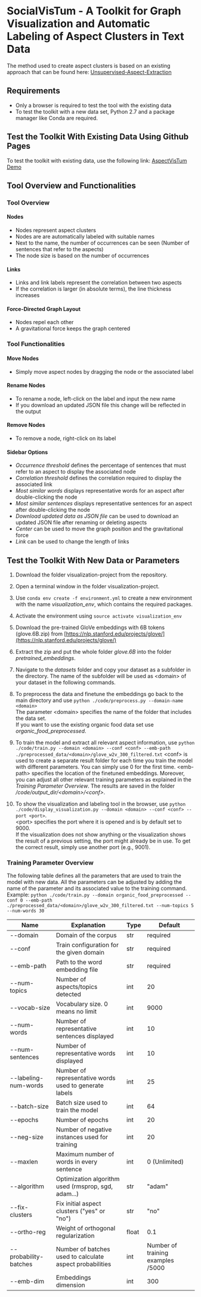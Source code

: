 # SocialVisTum - A Toolkit for Graph Visualization and Automatic Labeling of Aspect Clusters in Text Data

The method used to create aspect clusters is based on an existing approach that can be found here: [Unsupervised-Aspect-Extraction](https://github.com/ruidan/Unsupervised-Aspect-Extraction)

## Requirements
- Only a browser is required to test the tool with the existing data
- To test the toolkit with a new data set, Python 2.7 and a package manager like Conda are required.

## Test the Toolkit With Existing Data Using Github Pages
To test the toolkit with existing data, use the following link: [AspectVisTum Demo](https://martinkirchhoff.github.io/AspectVisTum/)

## Tool Overview and Functionalities

### Tool Overview

#### Nodes
- Nodes represent aspect clusters
- Nodes are are automatically labeled with suitable names
- Next to the name, the number of occurrences can be seen (Number of sentences that refer to the aspects)
- The node size is based on the number of occurrences

#### Links
- Links and link labels represent the correlation between two aspects
- If the correlation is larger (in absolute terms), the line thickness increases

#### Force-Directed Graph Layout
- Nodes repel each other
- A gravitational force keeps the graph centered

### Tool Functionalities

#### Move Nodes
- Simply move aspect nodes by dragging the node or the associated label

#### Rename Nodes
- To rename a node, left-click on the label and input the new name
- If you download an updated JSON file this change will be reflected in the output

#### Remove Nodes
- To remove a node, right-click on its label

#### Sidebar Options
- *Occurrence threshold* defines the percentage of sentences that must refer to an aspect to display the associated node
- *Correlation threshold* defines the correlation required to display the associated link
- *Most similar words* displays representative words for an aspect after double-clicking the node
- *Most similar sentences* displays representative sentences for an aspect after double-clicking the node
- *Download updated data as JSON file* can be used to download an updated JSON file after renaming or deleting aspects
- *Center* can be used to move the graph position and the gravitational force
- *Link* can be used to change the length of links

##  Test the Toolkit With New Data or Parameters

1. Download the folder visualization-project from the repository.

2. Open a terminal window in the folder visualization-project.

3. Use ```conda env create -f environment.yml``` to create a new environment with the name *visualization_env*, which contains the required packages.

4. Activate the environment using ```source activate visualization_env```

5. Download the pre-trained GloVe embeddings with 6B tokens (glove.6B.zip) from [https://nlp.stanford.edu/projects/glove/](https://nlp.stanford.edu/projects/glove/)

6. Extract the zip and put the whole folder *glove.6B* into the folder *pretrained_embeddings*.

7. Navigate to the *datasets* folder and copy your dataset as a subfolder in the directory. The name of the subfolder will be used as &lt;domain&gt; of your dataset in the following commands.

8. To preprocess the data and finetune the embeddings go back to the main directory and use ```python ./code/preprocess.py --domain-name <domain>```  
The parameter &lt;domain&gt; specifies the name of the folder that includes the data set.   
If you want to use the existing organic food data set use *organic_food_preprocessed*.    

9. To train the model and extract all relevant aspect information, use ```python ./code/train.py --domain <domain> --conf <conf> --emb-path ./preprocessed_data/<domain>/glove_w2v_300_filtered.txt```
&lt;conf&gt; is used to create a separate result folder for each time you train the model with different parameters. You can simply use 0 for the first time. &lt;emb-path&gt; specifies the location of the finetuned embeddings.
Moreover, you can adjust all other relevant training parameters as explained in the *Training Parameter Overview*. The results are saved in the folder */code/output_dir/&lt;domain&gt;/&lt;conf&gt;*.

10. To show the visualization and labeling tool in the browser, use ```python ./code/display_visualization.py --domain <domain> --conf <conf> --port <port>```.  
&lt;port&gt; specifies the port where it is opened and is by default set to 9000.  
If the visualization does not show anything or the visualization shows the result of a previous setting, the port might already be in use. To get the correct result, simply use another port (e.g., 9001).

### Training Parameter Overview

The following table defines all the parameters that are used to train the model with new data. All the parameters can be adjusted by adding the name of the parameter and its associated value to the training command.   
Example: ```python ./code/train.py --domain organic_food_preprocessed --conf 0 --emb-path ./preprocessed_data/<domain>/glove_w2v_300_filtered.txt --num-topics 5 --num-words 30```

| Name                  | Explanation                                             | Type  | Default                            |
|-----------------------|---------------------------------------------------------|-------|------------------------------------|
| --domain              | Domain of the corpus                                    | str   | required                           |
| --conf                | Train configuration for the given domain                | str   | required                           |
| --emb-path            | Path to the word embedding file                         | str   | required                           |
| --num-topics          | Number of aspects/topics detected                               | int   | 20                                 |
| --vocab-size          | Vocabulary size. 0 means no limit                       | int   | 9000                               |
| --num-words           | Number of representative sentences displayed            | int   | 10                                 |
| --num-sentences       | Number of representative words displayed                | int   | 10                                 |
| --labeling-num-words  | Number of representative words used to generate labels  | int   | 25                                 |
| --batch-size          | Batch size used to train the model                      | int   | 64                                 |
| --epochs              | Number of epochs                                        | int   | 20                                 |
| --neg-size            | Number of negative instances used for training          | int   | 20                                 |
| --maxlen              | Maximum number of words in every sentence               | int   | 0 (Unlimited)                                 |
| --algorithm           | Optimization algorithm used (rmsprop, sgd, adam...)     | str   | "adam"                             |
| --fix-clusters        | Fix initial aspect clusters ("yes" or "no")              | str   |"no"                               |
| --ortho-reg           | Weight of orthogonal regularization                     | float | 0.1                                |
| --probability-batches | Number of batches used to calculate aspect probabilities | int   | Number of training examples /5000 |
| --emb-dim             | Embeddings dimension                                    | int   | 300                                |
